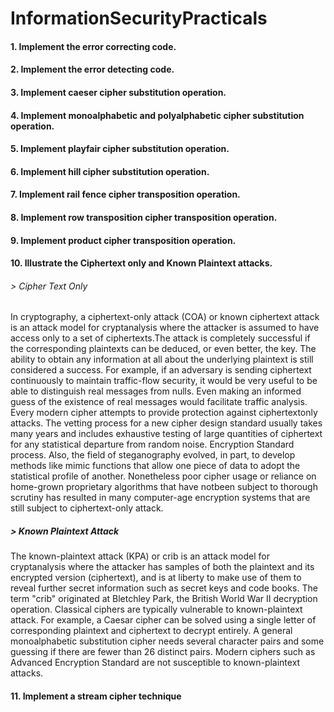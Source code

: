 # InformationSecurityPracticals

#### 1. Implement the error correcting code.
#### 2. Implement the error detecting code.
#### 3. Implement caeser cipher substitution operation.
#### 4. Implement monoalphabetic and polyalphabetic cipher substitution operation.
#### 5. Implement playfair cipher substitution operation.
#### 6. Implement hill cipher substitution operation.
#### 7. Implement rail fence cipher transposition operation.
#### 8. Implement row transposition cipher transposition operation.
#### 9. Implement product cipher transposition operation.
#### 10. Illustrate the Ciphertext only and Known Plaintext attacks.
###### > Cipher Text Only
In cryptography, a ciphertext-only attack (COA) or known ciphertext attack is an attack model for cryptanalysis where the attacker is assumed to have access only to a set of ciphertexts.The attack is completely successful if the corresponding plaintexts can be deduced, or even better, the key. The ability to obtain any information at
all about the underlying plaintext is still considered a success. For example, if an adversary is sending ciphertext continuously to maintain traffic-flow security, it would be very useful to be able to distinguish real messages from nulls. Even making an informed guess of the existence of real messages would facilitate traffic analysis. 
Every modern cipher attempts to provide protection against ciphertextonly attacks. The vetting process for a new cipher design standard usually takes many years and includes exhaustive testing of large quantities of ciphertext for any statistical departure from random noise. Encryption Standard process. Also, the field of steganography evolved, in part, to develop methods like mimic functions that allow one piece of data to adopt the statistical profile of another. Nonetheless poor cipher
usage or reliance on home-grown proprietary algorithms that have notbeen subject to thorough scrutiny has resulted in many computer-age encryption systems that are still subject to ciphertext-only attack.
 
##### > Known Plaintext Attack
The known-plaintext attack (KPA) or crib is an attack model for cryptanalysis where the attacker has samples of both the plaintext and its encrypted version (ciphertext), and is at liberty to make use of them to reveal further secret information such as secret keys and code books. The term "crib" originated at Bletchley Park, the British World War II decryption operation. 
Classical ciphers are typically vulnerable to known-plaintext attack. For example, a Caesar cipher can be solved using a single letter of corresponding plaintext and ciphertext to decrypt entirely. A general monoalphabetic substitution cipher needs several character pairs and some guessing if there are fewer than 26 distinct pairs.
Modern ciphers such as Advanced Encryption Standard are not susceptible to known-plaintext attacks.

#### 11. Implement a stream cipher technique
